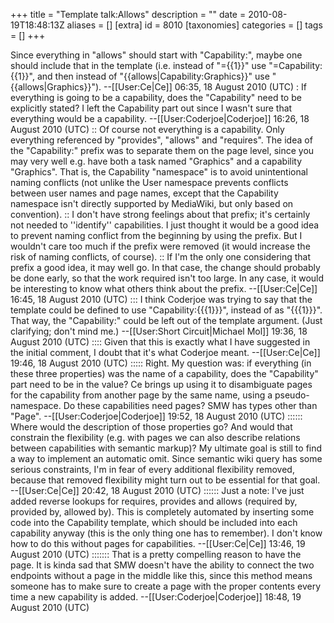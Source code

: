 +++
title = "Template talk:Allows"
description = ""
date = 2010-08-19T18:48:13Z
aliases = []
[extra]
id = 8010
[taxonomies]
categories = []
tags = []
+++

Since everything in "allows" should start with "Capability:", maybe one should include that in the template (i.e. instead of "<nowiki>={{1}}</nowiki>" use "<nowiki>=Capability:{{1}}</nowiki>", and then instead of "<nowiki>{{allows|Capability:Graphics}}</nowiki>" use "<nowiki>{{allows|Graphics}}</nowiki>"). --[[User:Ce|Ce]] 06:35, 18 August 2010 (UTC)
: If everything is going to be a capability, does the "Capability" need to be explicitly stated? I left the Capability part out since I wasn't sure that everything would be a capability. --[[User:Coderjoe|Coderjoe]] 16:26, 18 August 2010 (UTC)
:: Of course not everything is a capability. Only everything referenced by "provides", "allows" and "requires". The idea of the "Capability:" prefix was to separate them on the page level, since you may very well e.g. have both a task named "Graphics" and a capability "Graphics". That is, the Capability "namespace" is to avoid unintentional naming conflicts (not unlike the User namespace prevents conflicts between user names and page names, except that the Capability namespace isn't directly supported by MediaWiki, but only based on convention).
:: I don't have strong feelings about that prefix; it's certainly not needed to ''identify'' capabilities. I just thought it would be a good idea to prevent naming conflict from the beginning by using the prefix. But I wouldn't care too much if the prefix were removed (it would increase the risk of naming conflicts, of course).
:: If I'm the only one considering that prefix a good idea, it may well go. In that case, the change should probably be done early, so that the work required isn't too large. In any case, it would be interesting to know what others think about the prefix. --[[User:Ce|Ce]] 16:45, 18 August 2010 (UTC)
::: I think Coderjoe was trying to say that the template could be defined to use "Capability:{{{1}}}", instead of as "{{{1}}}". That way, the "Capability:" could be left out of the template argument. (Just clarifying; don't mind me.) --[[User:Short Circuit|Michael Mol]] 19:36, 18 August 2010 (UTC)
:::: Given that this is exactly what I have suggested in the initial comment, I doubt that it's what Coderjoe meant. --[[User:Ce|Ce]] 19:46, 18 August 2010 (UTC)
::::: Right. My question was: if everything (in these three properties) was the name of a capability, does the "Capability" part need to be in the value? Ce brings up using it to disambiguate pages for the capability from another page by the same name, using a pseudo-namespace. Do these capabilities need pages? SMW has types other than "Page". --[[User:Coderjoe|Coderjoe]] 19:52, 18 August 2010 (UTC)
:::::: Where would the description of those properties go? And would that constrain the flexibility (e.g. with pages we can also describe relations between capabilities with semantic markup)? My ultimate goal is still to find a way to implement an automatic omit. Since semantic wiki query has some serious constraints, I'm in fear of every additional flexibility removed, because that removed flexibility might turn out to be essential for that goal. --[[User:Ce|Ce]] 20:42, 18 August 2010 (UTC)
:::::: Just a note: I've just added reverse lookups for requires, provides and allows (required by, provided by, allowed by). This is completely automated by inserting some code into the Capability template, which should be included into each capability anyway (this is the only thing one has to remember). I don't know how to do this without pages for capabilities. --[[User:Ce|Ce]] 13:46, 19 August 2010 (UTC)
::::::: That is a pretty compelling reason to have the page. It is kinda sad that SMW doesn't have the ability to connect the two endpoints without a page in the middle like this, since this method means someone has to make sure to create a page with the proper contents every time a new capability is added. --[[User:Coderjoe|Coderjoe]] 18:48, 19 August 2010 (UTC)
